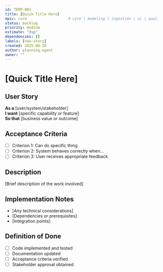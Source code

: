 ```yaml
---
id: TEMP-001
title: [Quick Title Here]
epic: core                   # core | modeling | ingestion | ui | quality | infra | adhoc
status: backlog
priority: medium
estimate: "3sp"
dependencies: []
labels: [new-story]
created: 2025-08-28
author: planning-agent
owner: ""
---
```


# [Quick Title Here]

## User Story
**As a** [user/system/stakeholder]  
**I want** [specific capability or feature]  
**So that** [business value or outcome]

## Acceptance Criteria
- [ ] Criterion 1: Can do specific thing
- [ ] Criterion 2: System behaves correctly when...
- [ ] Criterion 3: User receives appropriate feedback

## Description
[Brief description of the work involved]

## Implementation Notes
- [Any technical considerations]
- [Dependencies or prerequisites]
- [Integration points]

## Definition of Done
- [ ] Code implemented and tested
- [ ] Documentation updated
- [ ] Acceptance criteria verified
- [ ] Stakeholder approval obtained
